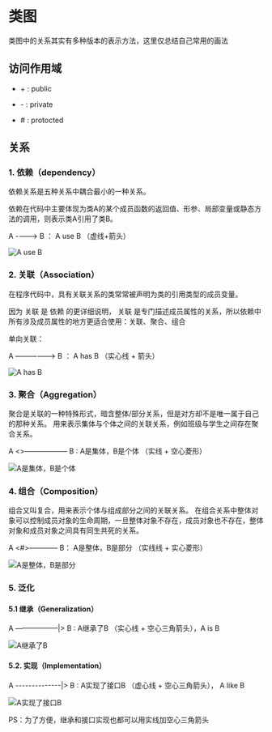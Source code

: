 # 类图

类图中的关系其实有多种版本的表示方法，这里仅总结自己常用的画法

## 访问作用域

* \+ : public

* \- : private
* \# : protocted

## 关系

### 1. 依赖（dependency）

依赖关系是五种关系中耦合最小的一种关系。

依赖在代码中主要体现为类A的某个成员函数的返回值、形参、局部变量或静态方法的调用，则表示类A引用了类B。

  A ----> B ： A use B （虚线+箭头）

![A use B](https://github.com/Nixum/Java-Note/raw/master/picture/UML-use.png)

### 2. 关联（Association）

在程序代码中，具有关联关系的类常常被声明为类的引用类型的成员变量。

因为 关联 是 依赖 的更详细说明， 关联 是专门描述成员属性的关系，所以依赖中所有涉及成员属性的地方更适合使用：关联、聚合、组合

单向关联：

A ——————> B ： A has B （实心线 + 箭头）

 ![A has B](https://github.com/Nixum/Java-Note/raw/master/picture/UML-association.png)

### 3. 聚合（Aggregation）

聚合是关联的一种特殊形式，暗含整体/部分关系，但是对方却不是唯一属于自己的那种关系。 用来表示集体与个体之间的关联关系，例如班级与学生之间存在聚合关系。

A <>—————— B :   A是集体，B是个体 （实线 + 空心菱形）

  ![A是集体，B是个体](https://github.com/Nixum/Java-Note/raw/master/picture/UML-aggregation.png)

### 4. 组合（Composition）

组合又叫复合，用来表示个体与组成部分之间的关联关系。 在组合关系中整体对象可以控制成员对象的生命周期，一旦整体对象不存在，成员对象也不存在，整体对象和成员对象之间具有同生共死的关系。

A <#>———— B： A是整体，B是部分  （实线线 + 实心菱形）

  ![A是整体，B是部分](https://github.com/Nixum/Java-Note/raw/master/picture/UML-composition.png)

### 5. 泛化

#### 5.1 继承（Generalization）

A ——————|> B : A继承了B  （实心线 + 空心三角箭头），A is B

![A继承了B](https://github.com/Nixum/Java-Note/raw/master/picture/UML-generalization.png)

#### 5.2. 实现（Implementation）

A --------------|> B : A实现了接口B （虚心线 + 空心三角箭头）， A like B

![A实现了接口B](https://github.com/Nixum/Java-Note/raw/master/picture/UML-implementation.png)

PS：为了方便，继承和接口实现也都可以用实线加空心三角箭头